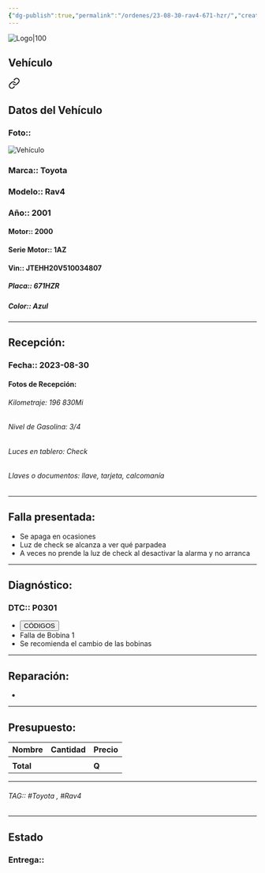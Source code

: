 ```yaml
---
{"dg-publish":true,"permalink":"/ordenes/23-08-30-rav4-671-hzr/","created":"","updated":""}
---
```


![Logo|100](http://drive.google.com/uc?export=view&id=137fl3TIZ0-PU8b-Pt0bsjclwHub_u78G)

## Vehículo

<div class="transclusion internal-embed is-loaded"><a class="markdown-embed-link" href="/vehiculos/toyota/rav4-671-hzr/#datos-del-vehiculo" aria-label="Open link"><svg xmlns="http://www.w3.org/2000/svg" width="24" height="24" viewBox="0 0 24 24" fill="none" stroke="currentColor" stroke-width="2" stroke-linecap="round" stroke-linejoin="round" class="svg-icon lucide-link"><path d="M10 13a5 5 0 0 0 7.54.54l3-3a5 5 0 0 0-7.07-7.07l-1.72 1.71"></path><path d="M14 11a5 5 0 0 0-7.54-.54l-3 3a5 5 0 0 0 7.07 7.07l1.71-1.71"></path></svg></a><div class="markdown-embed">



## Datos del Vehículo 
### Foto:: 
![Vehículo](http://drive.google.com/uc?export=view&id=1Jx0-I0jI1RKCl09RxidZP09cRd5xgNKE)

### Marca:: Toyota
### Modelo:: Rav4
### Año:: 2001
#### Motor:: 2000
#### Serie Motor:: 1AZ
#### Vin:: JTEHH20V510034807
##### Placa:: 671HZR
##### Color:: Azul
---


</div></div>


## Recepción:
### Fecha:: 2023-08-30
#### Fotos de Recepción: 

###### Kilometraje: 196 830Mi
###### Nivel de Gasolina: 3/4
###### Luces en tablero: Check
###### Llaves o documentos: llave, tarjeta, calcomanía 

---

## Falla presentada:
- Se apaga en ocasiones 
- Luz de check se alcanza a ver qué parpadea
- A veces no prende la luz de check al desactivar la alarma y no arranca 


---

## Diagnóstico:
### DTC:: P0301

- <a href="http://aitus.golo365.com/Home/Report/reportDetail/diagnose_record_id/50d74110geAE1uDhDhnRKwOMDh/report_type/D/l/es/timezone/-6"><button class="btn success">CÓDIGOS</button></a>
- Falla de Bobina 1 
- Se recomienda el cambio de las bobinas 

---
## Reparación:
- 

---

## Presupuesto:

| Nombre | Cantidad | Precio |
| ------ | -------- | ------ |
|        |          |        |
| **Total**       |        |    **Q**    |



---

###### TAG:: #Toyota , #Rav4

---

## Estado

### Entrega:: 